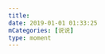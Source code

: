 ```yaml
---
title: 
date: 2019-01-01 01:33:25
mCategories: [说说]
type: moment
---
```


<div id="pics-20190101013325"></div>

<script src="/lib/moment/pics.js"></script>
<script>
var data = [
    {"link": "2019-01-01_000000.png", "type": "shuoshuo"},
    {"link": "2019-01-01_000001.jpeg", "type": "shuoshuo"}
];
picsRender(data, "pics-20190101013325");
</script>
